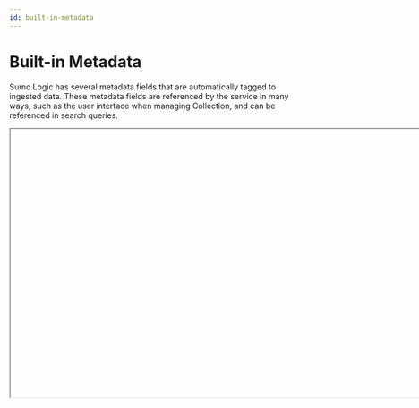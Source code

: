 ```yaml
---
id: built-in-metadata
---
```


# Built-in Metadata

Sumo Logic has several metadata fields that are automatically tagged to ingested data. These metadata fields are referenced by the service in
many ways, such as the user interface when managing Collection, and can be referenced in search queries.

<Iframe url="https://www.youtube.com/embed/HNsXN5RoPwo"
        width="854px"
        height="480px"
        id="myId"
        className="video-container"
        display="initial"
        position="relative"
        allow="accelerometer; autoplay=1; clipboard-write; encrypted-media; gyroscope; picture-in-picture" 
        allowfullscreen
        />

import Iframe from 'react-iframe';

#### Built-in metadata fields

You can run queries using any of the following built-in metadata fields:

| Name | Description |
|--|--|
| `_collector` | The name of the Collector (set when the Collector was installed) that received the log message. |
| `_messageCount` | A sequence number (per Source) added by the Collector when the message was received. |
| `_messageTime` | The parsed timestamp by the Collector from the log message in milliseconds. If the message does not have a timestamp, messageTime uses the receiptTime. |
| `_raw` | The raw log message. |
| `_receiptTime` | The time the Collector received the message in milliseconds. |
| `_size` | The size of the log message in bytes. |
| `_source` | The name of the Source, determined by the name you entered when you [configured the Source] (../../../03Send-Data/Sources.md "Sources"). |
| `_sourceCategory` | The category of the Source that collected the log message. This can be a maximum of 1,024 characters. |
| `_sourceHost` | The host name of the Source. For local Sources the name of the Source is set when you [configure the Source] (../../../03Send-Data/Sources.md). For remote Collectors, this field uses the remote host's name. The `_sourceHost` metadata field is populated using a reverse DNS lookup. If the name can't be resolved, `_sourceHost` is displayed as `localhost`. This can be a maximum of 128 characters. |
| `_sourceName` | The name of the log file, determined by the path you entered when you [configured the Source] (../../../03Send-Data/Sources.md). |
| `_format` | The pattern used for parsing the timestamp. See [here] (../../../03Send-Data/Sources/04Reference-Information-for-Sources/Timestamps,-Time-Zones,-Time-Ranges,-and-Date-Formats.md) for more details. |

## Searching metadata

Searching metadata fields follow the same rules as [Keyword Search Expressions](../build-search/keyword-search-expressions.md).

To run a search using metadata fields:

1. As part of the keyword expression before the first pipe, enter the metadata field name.
1. Add an equals sign (`=`).
1. Add the metadata value you want to search against. A few tips:

    * Add wildcards at the front and back of any partial term or string to capture the most results.
    * If your metadata value contains spaces wrap it in quotes.
    * Quotes and wildcards can't be used together.
    * Metadata tags are case-insensitive when searching.

This table shows some examples and a description of each metadata type.

| Example | Description |
|--|--|
| `_collector=Mac_server`<br/>`_collector=AWS_1*` | Returns results from the named Collector only. Entered when a Collector is installed and activated. |
| `_source=main_web_app`<br/>`_source=*syslog*` | Returns results from the named Source only. Entered when a Source is configured. |
| `_sourceCategory=*apache*`<br/>`_sourceCategory="Security Logs"` | Returns results from one or more Sources depending on whether the tag was applied to a single Source or a series of Sources. Entered when a Source is configured.  |
| `_sourceHost=hostname`<br/>`_sourceHost=*RAS*` | Usually returns results from one Source, unless a value is entered at the Collector level for a Collector with more than one Source.<br/><br/>If the field is left blank when a Source is configured, the value for Source Host is taken from the host system value. A custom value can be entered at the Source or Collector configuration. Metadata values entered at Source level override Collector values.  |
| `_sourceName=path/to/file/`<br/>`_sourceName=*path*` | Returns results from one or more Source paths. Entered when a Source is configured. Note that the metadata field `_sourceName` is not the name of the Source, but the file path.  |

In the **Messages** tab, each message displays its metadata tags:  

![](/img/search/get-started-search/search-basics/msg-with-metadata.png)

## Search different values of a metadata field in the same query

To search more than one value of the same metadata field, you can use the conditional operator OR. Metadata fields follow the same rules as [Keyword Search Expressions](../build-search/keyword-search-expressions.md).

For example:

`(_sourceCategory=*apache* or _sourceCategory="Security Logs")`
